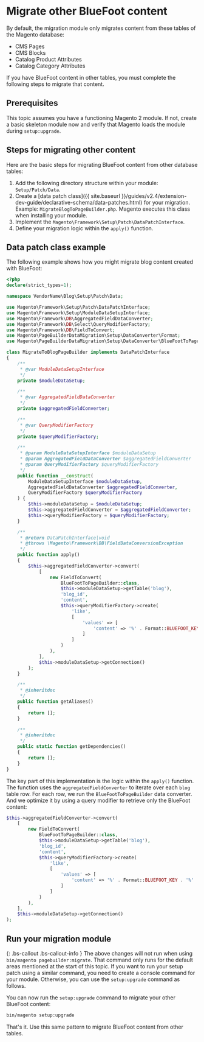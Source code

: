 # Migrate other BlueFoot content

By default, the migration module only migrates content from these tables of the Magento database:

- CMS Pages
- CMS Blocks
- Catalog Product Attributes
- Catalog Category Attributes

If you have BlueFoot content in other tables, you must complete the following steps to migrate that content. 

## Prerequisites

This topic assumes you have a functioning Magento 2 module. If not, create a basic skeleton module now and verify that Magento loads the module during `setup:upgrade`.

## Steps for migrating other content

Here are the basic steps for migrating BlueFoot content from other database tables: 

1. Add the following directory structure within your module: `Setup/Patch/Data`. 
2. Create a [data patch class]({{ site.baseurl }}/guides/v2.4/extension-dev-guide/declarative-schema/data-patches.html) for your migration. Example: `MigrateBlogToPageBuilder.php`. Magento executes this class when installing your module.
3. Implement the `Magento\Framework\Setup\Patch\DataPatchInterface`. 
4. Define your migration logic within the `apply()` function.

## Data patch class example

The following example shows how you might migrate blog content created with BlueFoot:

```php
<?php
declare(strict_types=1);

namespace VendorName\Blog\Setup\Patch\Data;

use Magento\Framework\Setup\Patch\DataPatchInterface;
use Magento\Framework\Setup\ModuleDataSetupInterface;
use Magento\Framework\DB\AggregatedFieldDataConverter;
use Magento\Framework\DB\Select\QueryModifierFactory;
use Magento\Framework\DB\FieldToConvert;
use Magento\PageBuilderDataMigration\Setup\DataConverter\Format;
use Magento\PageBuilderDataMigration\Setup\DataConverter\BlueFootToPageBuilder;

class MigrateToBlogPageBuilder implements DataPatchInterface
{
    /**
     * @var ModuleDataSetupInterface
     */
    private $moduleDataSetup;

    /**
     * @var AggregatedFieldDataConverter
     */
    private $aggregatedFieldConverter;

    /**
     * @var QueryModifierFactory
     */
    private $queryModifierFactory;

    /**
     * @param ModuleDataSetupInterface $moduleDataSetup
     * @param AggregatedFieldDataConverter $aggregatedFieldConverter
     * @param QueryModifierFactory $queryModifierFactory
     */
    public function __construct(
        ModuleDataSetupInterface $moduleDataSetup,
        AggregatedFieldDataConverter $aggregatedFieldConverter,
        QueryModifierFactory $queryModifierFactory
    ) {
        $this->moduleDataSetup = $moduleDataSetup;
        $this->aggregatedFieldConverter = $aggregatedFieldConverter;
        $this->queryModifierFactory = $queryModifierFactory;
    }

    /**
     * @return DataPatchInterface|void
     * @throws \Magento\Framework\DB\FieldDataConversionException
     */
    public function apply()
    {
        $this->aggregatedFieldConverter->convert(
            [
                new FieldToConvert(
                    BlueFootToPageBuilder::class,
                    $this->moduleDataSetup->getTable('blog'),
                    'blog_id',
                    'content',
                    $this->queryModifierFactory->create(
                        'like',
                        [
                            'values' => [
                                'content' => '%' . Format::BLUEFOOT_KEY . '%'
                            ]
                        ]
                    )
                ),
            ],
            $this->moduleDataSetup->getConnection()
        );
    }

    /**
     * @inheritdoc
     */
    public function getAliases()
    {
        return [];
    }

    /**
     * @inheritdoc
     */
    public static function getDependencies()
    {
        return [];
    }
}
```

The key part of this implementation is the logic within the `apply()` function. The function uses the `aggregatedFieldConverter` to iterate over each `blog` table row. For each row, we run the `BlueFootToPageBuilder` data converter. And we optimize it by using a query modifier to retrieve only the BlueFoot content:

```php
$this->aggregatedFieldConverter->convert(
    [
        new FieldToConvert(
            BlueFootToPageBuilder::class,
            $this->moduleDataSetup->getTable('blog'),
            'blog_id',
            'content',
            $this->queryModifierFactory->create(
                'like',
                [
                    'values' => [
                        'content' => '%' . Format::BLUEFOOT_KEY . '%'
                    ]
                ]
            )
        ),
    ],
    $this->moduleDataSetup->getConnection()
);
```

## Run your migration module

{: .bs-callout .bs-callout-info }
The above changes will not run when using `bin/magento pagebuilder:migrate`. That command only runs for the default areas mentioned at the start of this topic. If you want to run your setup patch using a similar command, you need to create a console command for your module. Otherwise, you can use the `setup:upgrade` command as follows.

You can now run the `setup:upgrade` command to migrate your other BlueFoot content:

```bash
bin/magento setup:upgrade
```

That's it. Use this same pattern to migrate BlueFoot content from other tables.
